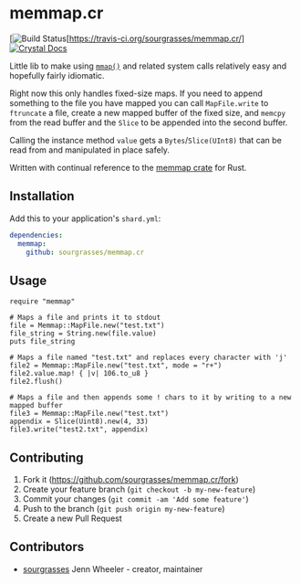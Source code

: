# memmap.cr
[![Build Status](https://travis-ci.org/sourgrasses/memmap.cr.svg?branch=master)[https://travis-ci.org/sourgrasses/memmap.cr/]
[![Crystal Docs](https://img.shields.io/badge/Crystal-Docs-8A2BE2.svg)](https://sourgrasses.github.io/memmap/)

Little lib to make using [`mmap()`](http://man7.org/linux/man-pages/man2/mmap.2.html) and related system calls relatively easy and hopefully fairly idiomatic.

Right now this only handles fixed-size maps. If you need to append something to the file you have mapped you can call `MapFile.write` to `ftruncate` a file, create a new mapped buffer of the fixed size, and `memcpy` from the read buffer and the `Slice` to be appended into the second buffer.

Calling the instance method `value` gets a `Bytes`/`Slice(UInt8)` that can be read from and manipulated in place safely.

Written with continual reference to the [memmap crate](https://github.com/danburkert/memmap-rs) for Rust.

## Installation

Add this to your application's `shard.yml`:

```yaml
dependencies:
  memmap:
    github: sourgrasses/memmap.cr
```

## Usage

```crystal
require "memmap"

# Maps a file and prints it to stdout
file = Memmap::MapFile.new("test.txt")
file_string = String.new(file.value)
puts file_string

# Maps a file named "test.txt" and replaces every character with 'j'
file2 = Memmap::MapFile.new("test.txt", mode = "r+")
file2.value.map! { |v| 106.to_u8 }
file2.flush()

# Maps a file and then appends some ! chars to it by writing to a new mapped buffer
file3 = Memmap::MapFile.new("test.txt")
appendix = Slice(Uint8).new(4, 33)
file3.write("test2.txt", appendix)
```
## Contributing

1. Fork it (<https://github.com/sourgrasses/memmap.cr/fork>)
2. Create your feature branch (`git checkout -b my-new-feature`)
3. Commit your changes (`git commit -am 'Add some feature'`)
4. Push to the branch (`git push origin my-new-feature`)
5. Create a new Pull Request

## Contributors

- [sourgrasses](https://github.com/sourgrasses) Jenn Wheeler - creator, maintainer
